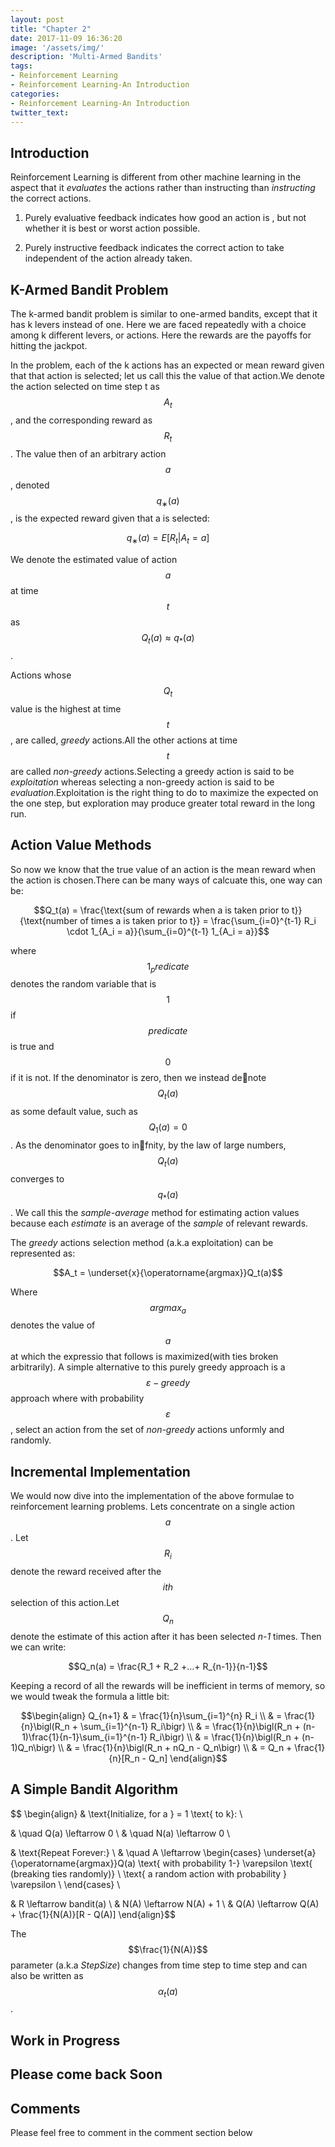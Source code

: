 ```yaml
---
layout: post
title: "Chapter 2"
date: 2017-11-09 16:36:20
image: '/assets/img/'
description: 'Multi-Armed Bandits'
tags:
- Reinforcement Learning
- Reinforcement Learning-An Introduction 
categories:
- Reinforcement Learning-An Introduction 
twitter_text:
---
```


<script type="text/javascript" async
  src="https://cdn.mathjax.org/mathjax/latest/MathJax.js?config=TeX-MML-AM_CHTML">
</script>

## Introduction

Reinforcement Learning is different from other machine learning in the aspect that it *evaluates* the actions rather than instructing than *instructing* the correct actions.
  1. Purely evaluative feedback indicates how good an action is , but not whether it is best or worst action possible.

  2. Purely instructive feedback indicates the correct action to take independent of the action already taken.

## K-Armed Bandit Problem

The k-armed bandit problem is similar to one-armed bandits, except that it has k levers instead of one. Here we are faced repeatedly with a choice among k different levers, or actions. Here the rewards are the payoffs for hitting the jackpot. 

In the problem, each of the k actions has an expected or mean reward given that that action is selected; let us call this the value of that action.We denote the action selected on time step t as $$A_t$$ , and the corresponding reward as $$R_t$$. The value then of an arbitrary action $$a$$, denoted $$q_∗(a)$$, is the expected reward given
that a is selected:

$$q_∗(a) = E[R_t | A_t = a]$$


We denote the estimated value of action $$a$$ at time $$t$$ as $$Q_t(a) \approx q_*(a)$$ .

Actions whose $$Q_t$$ value is the highest at time $$t$$, are called,  *greedy* actions.All the other actions at time $$t$$ are called *non-greedy* actions.Selecting a greedy action is said to be *exploitation* whereas selecting a non-greedy action is said to be *evaluation*.Exploitation is the right thing to do to maximize the expected on the one step, but exploration may produce greater total reward in the long run.

## Action Value Methods

So now we know that the true value of an action is the  mean reward when the action is chosen.There can be many ways of calcuate this, one way can be:

$$Q_t(a) = \frac{\text{sum of rewards when a is taken prior to t}}{\text{number of times a is taken prior to t}} = \frac{\sum_{i=0}^{t-1} R_i \cdot 1_{A_i = a}}{\sum_{i=0}^{t-1} 1_{A_i = a}}$$

where $$1_predicate$$ denotes the random variable that is $$1$$ if $$predicate$$ is true and $$0$$ if it is not. If the denominator is zero, then we instead denote $$Q_t(a)$$ as some default value, such as $$Q_1(a) = 0$$ . As the denominator goes to infnity, by the law of large numbers, $$Q_t(a)$$ converges to $$q_*(a)$$. We call this the *sample-average* method for estimating action values because each *estimate* is an average of the *sample* of relevant rewards.

The *greedy* actions selection method (a.k.a exploitation) can be represented as:

$$A_t = \underset{x}{\operatorname{argmax}}Q_t(a)$$

Where $$argmax_a$$ denotes the value of $$a$$ at which the expressio that follows is maximized(with ties broken arbitrarily). A simple alternative to this purely greedy approach is a *$$\varepsilon-greedy$$* approach where with probability $$\varepsilon$$ , select an action from the set of *non-greedy* actions unformly and randomly.

## Incremental Implementation

We would now dive into the implementation of the above formulae to reinforcement learning problems.
Lets concentrate on a single action $$a$$. Let $$R_i$$ denote the reward received after the $$ith$$ selection of this action.Let $$Q_n$$ denote the estimate of this action after it has been selected *n-1* times. Then we can write:

$$Q_n(a) = \frac{R_1 + R_2 +...+ R_{n-1}}{n-1}$$

Keeping a record of all the rewards will be inefficient in terms of memory, so we would tweak the formula a little bit:

$$\begin{align}
Q_{n+1} & = \frac{1}{n}\sum_{i=1}^{n} R_i \\
& = \frac{1}{n}\bigl(R_n + \sum_{i=1}^{n-1} R_i\bigr) \\
& = \frac{1}{n}\bigl(R_n + (n-1)\frac{1}{n-1}\sum_{i=1}^{n-1} R_i\bigr) \\
& = \frac{1}{n}\bigl(R_n + (n-1)Q_n\bigr) \\
& = \frac{1}{n}\bigl(R_n + nQ_n - Q_n\bigr) \\
& = Q_n + \frac{1}{n}[R_n - Q_n]
\end{align}$$

## A Simple Bandit Algorithm

$$ \begin{align}
& \text{Initialize, for a } = 1 \text{ to k}: \\
  
  & \quad Q(a) \leftarrow 0 \\
  & \quad N(a) \leftarrow 0 \\
  
& \text{Repeat Forever:} \\
  & \quad A \leftarrow \begin{cases} 
                \underset{a}{\operatorname{argmax}}Q(a)  \text{ with probability 1-} \varepsilon \text{ (breaking ties randomly)} \\
                \text{ a random action with probability } \varepsilon \\
                \end{cases} \\

& R \leftarrow bandit(a) \\
& N(A) \leftarrow N(A) + 1 \\
& Q(A) \leftarrow Q(A) + \frac{1}{N(A)}[R - Q(A)]
\end{align}$$


The  $$\frac{1}{N(A)}$$ parameter (a.k.a *StepSize*) changes from time step to time step and can also be written as $$\alpha_{t}(a)$$.

## Work in Progress
## Please come back Soon

## Comments

Please feel free to comment in the comment section below
